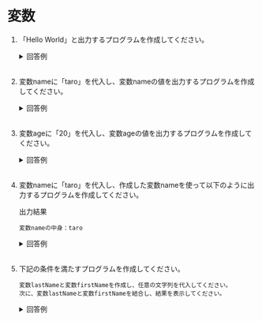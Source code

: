 # 変数

1. 「Hello World」と出力するプログラムを作成してください。

	<details><summary>回答例</summary><div>
		
	```
	puts "Hello World"
	```
		
	</div></details>
	

	<br>

2. 変数nameに「taro」を代入し、変数nameの値を出力するプログラムを作成してください。

	<details><summary>回答例</summary><div>
		
	```
	name = "taro"
	puts name
	```
		
	</div></details>
	

	<br>

3. 変数ageに「20」を代入し、変数ageの値を出力するプログラムを作成してください。

	<details><summary>回答例</summary><div>
		
	```
	age = 20
	puts age
	```
		
	</div></details>
	

	<br>

4. 変数nameに「taro」を代入し、作成した変数nameを使って以下のように出力するプログラムを作成してください。

	出力結果
		
	```
	変数nameの中身：taro
	```
		
	<details><summary>回答例</summary><div>
		
	```
	name = "taro"
	puts "変数nameの中身：" + name
	```
		
	</div></details>

	<br>

5. 下記の条件を満たすプログラムを作成してください。

	```
	変数lastNameと変数firstNameを作成し、任意の文字列を代入してください。
	次に、変数lastNameと変数firstNameを結合し、結果を表示してください。
	```
	
	<details><summary>回答例</summary><div>
		
	```
	lastName = "山田"
	firstName = "太郎"
	puts lastName + firstName
	```
		
	</div></details>
	
	<br>
